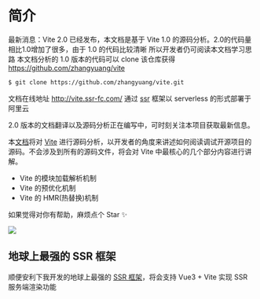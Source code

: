 # 简介

最新消息：Vite 2.0 已经发布，本文档是基于 Vite 1.0 的源码分析。2.0的代码量相比1.0增加了很多，由于 1.0 的代码比较清晰 所以开发者仍可阅读本文档学习思路
本文档分析的 1.0 版本的代码可以 clone 该仓库获得 https://github.com/zhangyuang/vite

```bash
$ git clone https://github.com/zhangyuang/vite.git
```

文档在线地址 http://vite.ssr-fc.com/ 通过 [ssr](https://github.com/ykfe/ssr) 框架以 serverless 的形式部署于阿里云

2.0 版本的文档翻译以及源码分析正在编写中，可时刻关注本项目获取最新信息。

本[文档](http://vite.ssr-fc.com/)将对 [Vite](https://github.com/vitejs/vite) 进行源码分析，以开发者的角度来讲述如何阅读调试开源项目的源码。不会涉及到所有的源码文件，将会对 Vite 中最核心的几个部分内容进行讲解。

- Vite 的模块加载解析机制
- Vite 的预优化机制
- Vite 的 HMR(热替换)机制

如果觉得对你有帮助，麻烦点个 Star ✨

![](./docs/images/resume.png)

## 地球上最强的 SSR 框架

顺便安利下我开发的地球上最强的 [SSR 框架](https://github.com/ykfe/ssr/)，将会支持 Vue3 + Vite 实现 SSR 服务端渲染功能